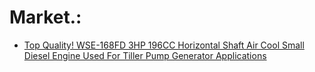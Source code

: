 # Market.:
- [Top Quality! WSE-168FD 3HP 196CC Horizontal Shaft Air Cool Small Diesel Engine Used For Tiller Pump Generator Applications](https://www.aliexpress.us/item/2251832626014499.html)
